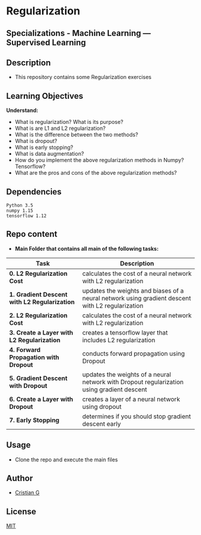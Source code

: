# Regularization

## Specializations - Machine Learning ― Supervised Learning

## Description

* This repository contains some Regularization exercises

## Learning Objectives

**Understand:**

* What is regularization? What is its purpose?
* What is are L1 and L2 regularization?
* What is the difference between the two methods?
* What is dropout?
* What is early stopping?
* What is data augmentation?
* How do you implement the above regularization methods in Numpy? Tensorflow?
* What are the pros and cons of the above regularization methods?


## Dependencies
```
Python 3.5
numpy 1.15
tensorflow 1.12
```

## Repo content

* **Main Folder that contains all main of the following tasks:**

| Task | Description |
| --- | --- |
|**0. L2 Regularization Cost** | calculates the cost of a neural network with L2 regularization
|**1. Gradient Descent with L2 Regularization** | updates the weights and biases of a neural network using gradient descent with L2 regularization
|**2. L2 Regularization Cost** | calculates the cost of a neural network with L2 regularization
|**3. Create a Layer with L2 Regularization** | creates a tensorflow layer that includes L2 regularization
|**4. Forward Propagation with Dropout** | conducts forward propagation using Dropout
|**5. Gradient Descent with Dropout** | updates the weights of a neural network with Dropout regularization using gradient descent
|**6. Create a Layer with Dropout** | creates a layer of a neural network using dropout
|**7. Early Stopping** | determines if you should stop gradient descent early

## Usage
* Clone the repo and execute the main files

## Author
- [Cristian G](https://github.com/cristian-fg)

## License
[MIT](https://choosealicense.com/licenses/mit/)
